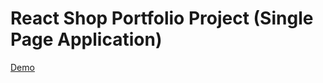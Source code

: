 # React Shop Portfolio Project (Single Page Application)

[Demo](https://Dtulumbasov28.github.io/project-react-food)
